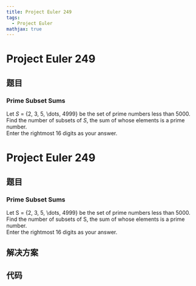 ```yaml
---
title: Project Euler 249
tags:
  - Project Euler
mathjax: true
---
```

<escape><!-- more --></escape>
    
# Project Euler 249
## 题目
### Prime Subset Sums

Let <var>S</var> = {2, 3, 5, \dots, 4999} be the set of prime numbers less than 5000.
Find the number of subsets of <var>S</var>, the sum of whose elements is a prime number.<br />
Enter the rightmost 16 digits as your answer.


# Project Euler 249
## 题目
### Prime Subset Sums

Let S = {2, 3, 5, \dots, 4999} be the set of prime numbers less than 5000.
Find the number of subsets of S, the sum of whose elements is a prime number.<br>Enter the rightmost 16 digits as your answer.


## 解决方案


## 代码


